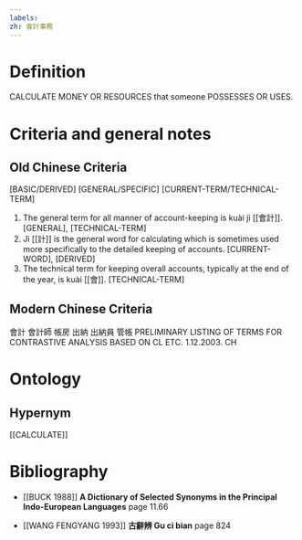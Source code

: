 ```yaml
---
labels: 
zh: 會計事務
---
```


# Definition
CALCULATE MONEY OR RESOURCES that someone POSSESSES OR USES.
# Criteria and general notes
## Old Chinese Criteria
[BASIC/DERIVED]
[GENERAL/SPECIFIC]
[CURRENT-TERM/TECHNICAL-TERM]
1. The general term for all manner of account-keeping is kuài jì [[會計]].
[GENERAL], [TECHNICAL-TERM]
2. Jì [[計]] is the general word for calculating which is sometimes used more specifically to the detailed keeping of accounts.
[CURRENT-WORD], [DERIVED]
3. The technical term for keeping overall accounts, typically at the end of the year, is kuài [[會]].
[TECHNICAL-TERM]
## Modern Chinese Criteria
會計
會計師
帳房
出納
出納員
管帳
PRELIMINARY LISTING OF TERMS FOR CONTRASTIVE ANALYSIS BASED ON CL ETC. 1.12.2003. CH
# Ontology

## Hypernym
[[CALCULATE]]
# Bibliography
- [[BUCK 1988]]
**A Dictionary of Selected Synonyms in the Principal Indo-European Languages** page 11.66

- [[WANG FENGYANG 1993]]
**古辭辨 Gu ci bian** page 824
